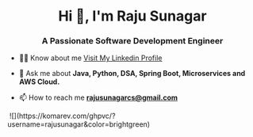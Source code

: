 <h1 align="center">Hi 👋, I'm Raju Sunagar</h1>
<h3 align="center">A Passionate Software Development Engineer</h3>

- 👨‍💻  Know about me [Visit My Linkedin Profile](https://www.linkedin.com/in/rajusunagar/)

- 💬 Ask me about **Java, Python, DSA, Spring Boot, Microservices and AWS Cloud.**

- 📫 How to reach me **rajusunagarcs@gmail.com**
<p align="left">
</p>
&nbsp;![](https://komarev.com/ghpvc/?username=rajusunagar&color=brightgreen)



